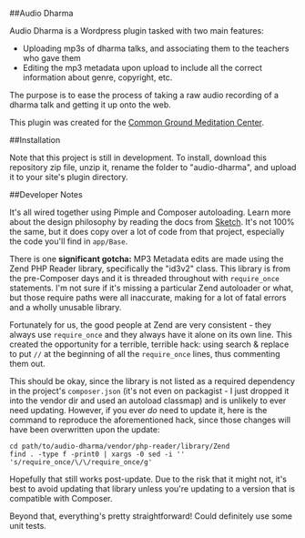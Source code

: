 ##Audio Dharma

Audio Dharma is a Wordpress plugin tasked with two main features:

 * Uploading mp3s of dharma talks, and associating them to the teachers who gave them
 * Editing the mp3 metadata upon upload to include all the correct information about genre, copyright, etc.

The purpose is to ease the process of taking a raw audio recording of a dharma talk and getting it up onto the web.

This plugin was created for the [Common Ground Meditation Center](http://commongroundmeditation.org/).

##Installation

Note that this project is still in development. To install, download this repository zip file, unzip it, rename the folder to "audio-dharma", and upload it to your site's plugin directory.

##Developer Notes

It's all wired together using Pimple and Composer autoloading. Learn more about the design philosophy by reading the docs from [Sketch](https://github.com/sketchwp/app). It's not 100% the same, but it does copy over a lot of code from that project, especially the code you'll find in `app/Base`.

There is one **significant gotcha:** MP3 Metadata edits are made using the Zend PHP Reader library, specifically the "id3v2" class. This library is from the pre-Composer days and it is threaded throughout with `require_once` statements. I'm not sure if it's missing a particular Zend autoloader or what, but those require paths were all inaccurate, making for a lot of fatal errors and a wholly unusable library.

Fortunately for us, the good people at Zend are very consistent - they always use `require_once` and they always have it alone on its own line. This created the opportunity for a terrible, terrible hack: using search & replace to put `//` at the beginning of all the `require_once` lines, thus commenting them out.

This should be okay, since the library is not listed as a required dependency in the project's `composer.json` (it's not even on packagist - I just dropped it into the vendor dir and used an autoload classmap) and is unlikely to ever need updating. However, if you ever *do* need to update it, here is the command to reproduce the aforementioned hack, since those changes will have been overwritten upon the update:

    cd path/to/audio-dharma/vendor/php-reader/library/Zend
    find . -type f -print0 | xargs -0 sed -i '' 's/require_once/\/\/require_once/g'

Hopefully that still works post-update. Due to the risk that it might not, it's best to avoid updating that library unless you're updating to a version that is compatible with Composer.

Beyond that, everything's pretty straightforward! Could definitely use some unit tests.